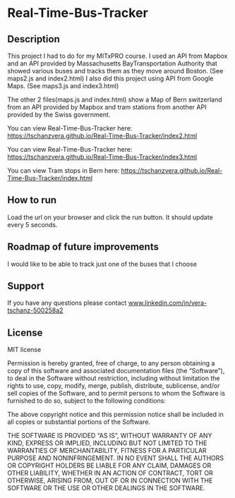 # Real-Time-Bus-Tracker

## Description

This project I had to do for my MITxPRO course. I used an API from  Mapbox and an API provided by Massachusetts BayTransportation Authority that showed various buses and tracks them as they move around Boston. (See maps2.js and index2.html) I also did this project using API from Google Maps. (See maps3.js and index3.html)

The other 2 files(maps.js and index.html) show a Map of Bern switzerland from an API provided by Mapbox and tram stations from another API provided by the Swiss government.
 
You can view Real-Time-Bus-Tracker here: https://tschanzvera.github.io/Real-Time-Bus-Tracker/index2.html


You can view Real-Time-Bus-Tracker here: https://tschanzvera.github.io/Real-Time-Bus-Tracker/index3.html


You can view Tram stops in Bern here: https://tschanzvera.github.io/Real-Time-Bus-Tracker/index.html

## How to run

Load the url on your browser and click the run button. It should update every 5 seconds.

## Roadmap of future improvements 

I would like to be able to track just one of the buses that I choose

## Support

If you have any questions please contact www.linkedin.com/in/vera-tschanz-500258a2

## License

MIT license

Permission is hereby granted, free of charge, to any person obtaining a copy of this software and associated documentation files (the “Software”), to deal in the Software without restriction, including without limitation the rights to use, copy, modify, merge, publish, distribute, sublicense, and/or sell copies of the Software, and to permit persons to whom the Software is furnished to do so, subject to the following conditions:

The above copyright notice and this permission notice shall be included in all copies or substantial portions of the Software.

THE SOFTWARE IS PROVIDED “AS IS”, WITHOUT WARRANTY OF ANY KIND, EXPRESS OR IMPLIED, INCLUDING BUT NOT LIMITED TO THE WARRANTIES OF MERCHANTABILITY, FITNESS FOR A PARTICULAR PURPOSE AND NONINFRINGEMENT. IN NO EVENT SHALL THE AUTHORS OR COPYRIGHT HOLDERS BE LIABLE FOR ANY CLAIM, DAMAGES OR OTHER LIABILITY, WHETHER IN AN ACTION OF CONTRACT, TORT OR OTHERWISE, ARISING FROM, OUT OF OR IN CONNECTION WITH THE SOFTWARE OR THE USE OR OTHER DEALINGS IN THE SOFTWARE.


